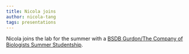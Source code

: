```yaml
---
title: Nicola joins 
author: nicola-tang
tags: presentations
---
```


Nicola joins the lab for the summer with a [BSDB Gurdon/The Company of Biologists Summer Studentship](https://bsdb.org/awards/gurdon-studentships-for-summer-vacation-work/). 